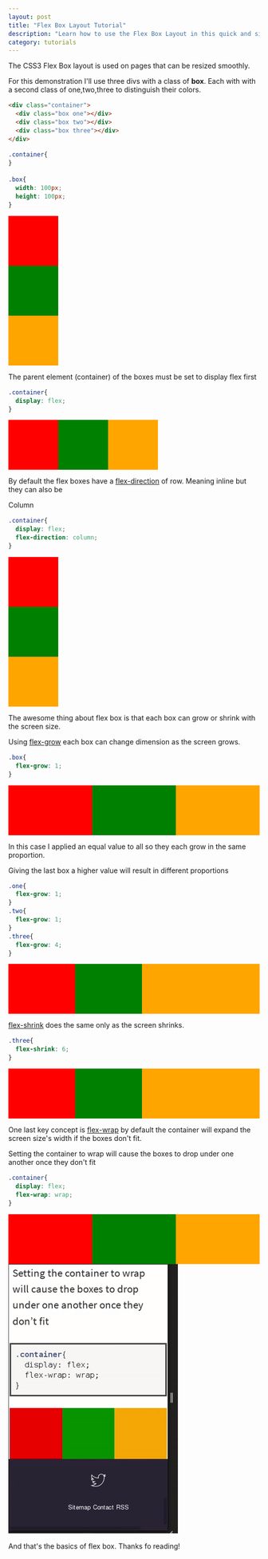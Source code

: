 ```yaml
---
layout: post
title: "Flex Box Layout Tutorial"
description: "Learn how to use the Flex Box Layout in this quick and simple tutorial."
category: tutorials
---
```


The CSS3 Flex Box layout is used on pages that can be resized smoothly.

<!--more-->

For this demonstration I'll use three divs with a class of **box**. Each with with a second class of one,two,three to distinguish their colors.

```html
<div class="container">
  <div class="box one"></div>
  <div class="box two"></div>
  <div class="box three"></div>
</div>
```

```css
.container{
}

.box{
  width: 100px;
  height: 100px;
}
```

<style>
.container{
}

.box{
  width: 100px;
  height: 100px;
}
.onee{
  background: red;    
}
.twoe{
  background: green;    
}
.threee{
  background: orange;    
}
/*part 2*/
.container2{
  display: flex;
}

.box2{
  width: 100px;
  height: 100px;
}
.one2{
  background: red;    
}
.two2{
  background: green;    
}
.three2{
  background: orange;    
}

/*part 3*/
.container3{
  display: flex;
  flex-direction: column;
}

.box3{
  width: 100px;
  height: 100px;
}
.one3{
  background: red;    
}
.two3{
  background: green;    
}
.three3{
  background: orange;    
}

/*part 4*/
.container4{
  display: flex;
  background-color: blue;
}

.box4{
  width: 100px;
  height: 100px;
  flex-grow: 1;
}
.one4{
  background: red;    
}
.two4{
  background: green;    
}
.three4{
  background: orange;    
}

/*part 5*/
.container5{
  display: flex;
  background-color: blue;
}

.box5{
  width: 100px;
  height: 100px;
}
.one5{
  background: red;    
  flex-grow: 1;
}
.two5{
  background: green;    
  flex-grow: 1;
}
.three5{
  background: orange;    
  flex-grow: 4;
}


/*part 6*/
.container6{
  display: flex;
  background-color: blue;
}

.box6{
  width: 100px;
  height: 100px;
}
.one6{
  background: red;    
  flex-grow: 1;
}
.two6{
  background: green;    
  flex-grow: 1;
}
.three6{
  background: orange;    
  flex-grow: 4;
  flex-shrink: 6;
}


/*part 7*/
.container7{
  display: flex;
  flex-wrap: wrap;
  background-color: blue;
}

.box7{
  width: 100px;
  height: 100px;
}
.one7{
  background: red;    
  flex-grow: 1;
}
.two7{
  background: green;    
  flex-grow: 1;
}
.three7{
  background: orange;    
  flex-grow: 1;
}



</style>

<div class="container">
  <div class="box onee"></div>
  <div class="box twoe"></div>
  <div class="box threee"></div>
</div>

The parent element (container) of the boxes must be set to display flex first

```css
.container{
  display: flex;    
}
```

<div class="container2">
  <div class="box one2"></div>
  <div class="box two2"></div>
  <div class="box three2"></div>
</div>

By default the flex boxes have a [flex-direction](https://developer.mozilla.org/en-US/docs/Web/CSS/flex-direction) of row. Meaning inline but they can also be 

Column

```css
.container{
  display: flex;
  flex-direction: column;
}
```

<div class="container3">
  <div class="box one3"></div>
  <div class="box two3"></div>
  <div class="box three3"></div>
</div>

The awesome thing about flex box is that each box can grow or shrink with the screen size. 

Using [flex-grow](https://developer.mozilla.org/en-US/docs/Web/CSS/flex-grow) each box can change dimension as the screen grows. 

```css
.box{
  flex-grow: 1;    
}
```

<div class="container4">
  <div class="box4 one4"></div>
  <div class="box4 two4"></div>
  <div class="box4 three4"></div>
</div>

In this case I applied an equal value to all so they each grow in the same proportion.

Giving the last box a higher value will result in different proportions 

```css
.one{
  flex-grow: 1;    
}
.two{
  flex-grow: 1;    
}
.three{
  flex-grow: 4;    
}
```

<div class="container5">
  <div class="box4 one5"></div>
  <div class="box4 two5"></div>
  <div class="box4 three5"></div>
</div>

[flex-shrink](https://developer.mozilla.org/en-US/docs/Web/CSS/flex-shrink) does the same only as the screen shrinks.

```css
.three{
  flex-shrink: 6;    
}
```

<div class="container6">
  <div class="box4 one6"></div>
  <div class="box4 two6"></div>
  <div class="box4 three6"></div>
</div>

One last key concept is [flex-wrap](https://developer.mozilla.org/en-US/docs/Web/CSS/flex-wrap) by default the container will expand the screen size's width if the boxes don't fit.

Setting the container to wrap will cause the boxes to drop under one another once they don't fit

```css
.container{
  display: flex;
  flex-wrap: wrap;
}
```

<div class="container7">
  <div class="box4 one7"></div>
  <div class="box4 two7"></div>
  <div class="box4 three7"></div>
</div>

<img src="/images/flexbox.gif" alt="Flexbox gif">

And that's the basics of flex box. Thanks fo reading!
